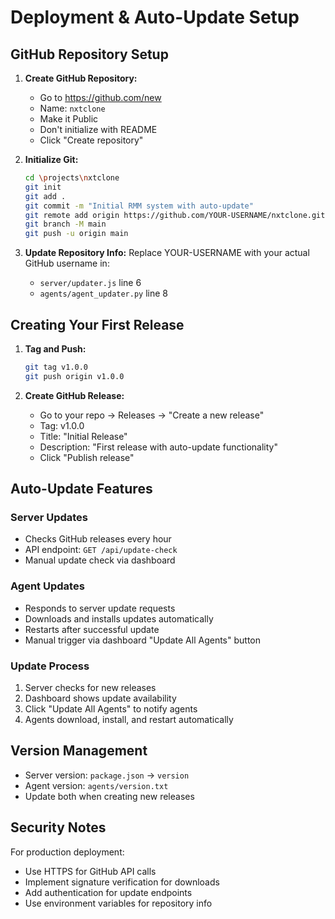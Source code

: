 # Deployment & Auto-Update Setup

## GitHub Repository Setup

1. **Create GitHub Repository:**
   - Go to https://github.com/new
   - Name: `nxtclone`
   - Make it Public
   - Don't initialize with README
   - Click "Create repository"

2. **Initialize Git:**
   ```bash
   cd \projects\nxtclone
   git init
   git add .
   git commit -m "Initial RMM system with auto-update"
   git remote add origin https://github.com/YOUR-USERNAME/nxtclone.git
   git branch -M main
   git push -u origin main
   ```

3. **Update Repository Info:**
   Replace YOUR-USERNAME with your actual GitHub username in:
   - `server/updater.js` line 6
   - `agents/agent_updater.py` line 8

## Creating Your First Release

1. **Tag and Push:**
   ```bash
   git tag v1.0.0
   git push origin v1.0.0
   ```

2. **Create GitHub Release:**
   - Go to your repo → Releases → "Create a new release"
   - Tag: v1.0.0
   - Title: "Initial Release"
   - Description: "First release with auto-update functionality"
   - Click "Publish release"

## Auto-Update Features

### Server Updates
- Checks GitHub releases every hour
- API endpoint: `GET /api/update-check`
- Manual update check via dashboard

### Agent Updates
- Responds to server update requests
- Downloads and installs updates automatically
- Restarts after successful update
- Manual trigger via dashboard "Update All Agents" button

### Update Process
1. Server checks for new releases
2. Dashboard shows update availability
3. Click "Update All Agents" to notify agents
4. Agents download, install, and restart automatically

## Version Management

- Server version: `package.json` → `version`
- Agent version: `agents/version.txt`
- Update both when creating new releases

## Security Notes

For production deployment:
- Use HTTPS for GitHub API calls
- Implement signature verification for downloads
- Add authentication for update endpoints
- Use environment variables for repository info